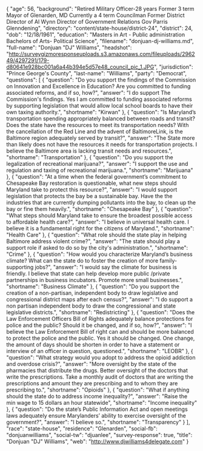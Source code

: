 {
  "age": 56,
  "background": "Retired Military Officer-28 years Former 3 term  Mayor of Glenarden, MD Currently a 4 term  Councilman  Former District Director of Al Wynn Director of Government Relations Gov Parris Glenndening",
  "directory": "content/state-house/district-24",
  "district": 24,
  "dob": "12/18/1961",
  "education": "Masters in Art - Public administration Bachelors of Arts- Political Science",
  "filename": "donjuan-dj-williams.md",
  "full-name": "Donjuan \"DJ\" Williams",
  "headshot": "http://surveygizmoresponseuploads.s3.amazonaws.com/fileuploads/296249/4297291/179-d80641e928bc001a6a44b394e5d57e48_council_pic_1.JPG",
  "jurisdiction": "Prince George's County",
  "last-name": "Williams",
  "party": "Democrat",
  "questions": [
    {
      "question": "Do you support the findings of the Commission on Innovation and Excellence in Education? Are you committed to funding associated reforms, and if so, how?",
      "answer": "I do support The Commission's findings. Yes I am committed to funding associated reforms by supporting legislation that would allow local school boards to have their own taxing authority.",
      "shortname": "Kirwan"
    },
    {
      "question": "Is Maryland’s transportation spending appropriately balanced between roads and transit? Does the state have the resources to meet its transportation needs? With the cancellation of the Red Line and the advent of BaltimoreLink, is the Baltimore region adequately served by transit?",
      "answer": "The State more than likely does not have the resources it needs for transportation projects. I believe the Baltimore area is lacking transit needs and resources.",
      "shortname": "Transportation"
    },
    {
      "question": "Do you support the legalization of recreational marijuana?",
      "answer": "I support the use and regulation and taxing of recreational marijuana.",
      "shortname": "Marijuana"
    },
    {
      "question": "At a time when the federal government’s commitment to Chesapeake Bay restoration is questionable, what new steps should Maryland take to protect this resource?",
      "answer": "I would support legislation that protects the bay be a sustainable bay. Have the the industries that are currently dumping pollutants into the bay, to clean up the bay or fine them heavily.",
      "shortname": "Chesapeake Bay"
    },
    {
      "question": "What steps should Maryland take to ensure the broadest possible access to affordable health care?",
      "answer": "I believe in universal health care. I believe it is a fundamental right for the citizens of Maryland.",
      "shortname": "Health Care"
    },
    {
      "question": "What role should the state play in helping Baltimore address violent crime?",
      "answer": "The state should play a support role if asked to do so by the city's administration.",
      "shortname": "Crime"
    },
    {
      "question": "How would you characterize Maryland’s business climate? What can the state do to foster the creation of more family-supporting jobs?",
      "answer": "I would say the climate for business is friendly. I believe that state can help develop more public /private partnerships in business incubators. Promote more small businesses.",
      "shortname": "Business Climate"
    },
    {
      "question": "Do you support the creation of a non-partisan, independent body to draw legislative and congressional district maps after each census?",
      "answer": "I do support a non partisan independent body to draw the congressional and state legislative districts.",
      "shortname": "Redistricting"
    },
    {
      "question": "Does the Law Enforcement Officers Bill of Rights adequately balance protections for police and the public? Should it be changed, and if so, how?",
      "answer": "I believe the Law Enforcement Bill of right can and should be more balanced to protect the police and the public.  Yes it should be changed. One change, the amount of days should be shorten in order to have a statement or interview of an officer in question, questioned.",
      "shortname": "LEOBR"
    },
    {
      "question": "What strategy would you adopt to address the opioid addiction and overdose crisis?",
      "answer": "More oversight by the state of the pharmacies that distribute the drugs. Better oversight of the doctors that write the prescriptions. Take a monthly audit of doctors that are writing the prescriptions and amount they are prescribing and to whom they are prescribing to.",
      "shortname": "Opioids"
    },
    {
      "question": "What if anything should the state do to address income inequality?",
      "answer": "Raise the min wage to 15 dollars an hour  statewide",
      "shortname": "Income inequality"
    },
    {
      "question": "Do the state’s Public Information Act and open meetings laws adequately ensure Marylanders’ ability to exercise oversight of the government?",
      "answer": "I believe so.",
      "shortname": "Transparency"
    }
  ],
  "race": "state-house",
  "residence": "Glenarden",
  "social-fb": "donjuanwilliams",
  "social-tw": "djuanlee",
  "survey-response": true,
  "title": "Donjuan \"DJ\" Williams",
  "web": "http://www.djwilliams4delegate.com"
}
